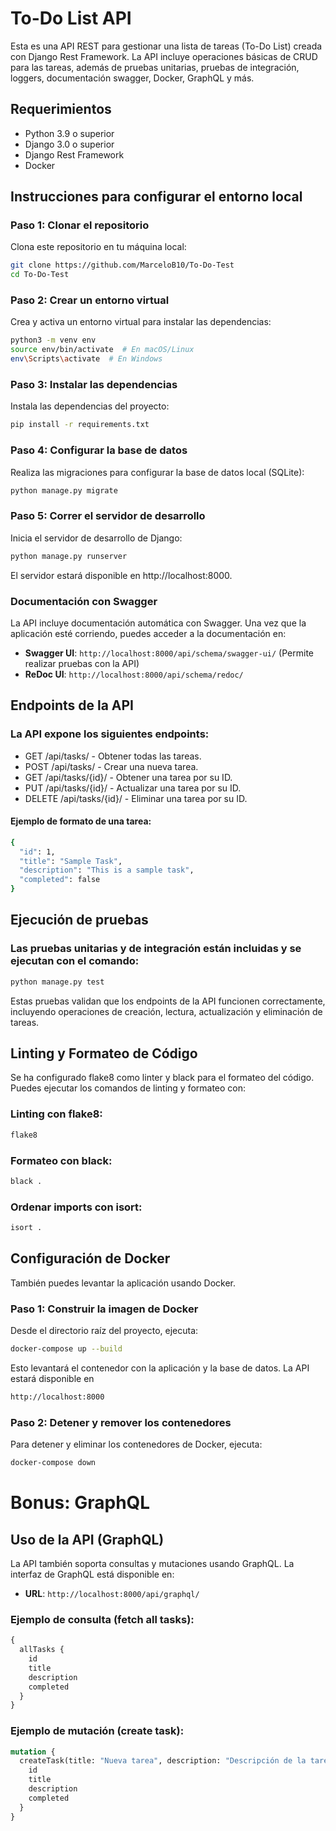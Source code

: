 # To-Do List API

Esta es una API REST para gestionar una lista de tareas (To-Do List) creada con Django Rest Framework. La API incluye operaciones básicas de CRUD para las tareas, además de pruebas unitarias, pruebas de integración, loggers, documentación swagger, Docker, GraphQL y más.

## Requerimientos

- Python 3.9 o superior
- Django 3.0 o superior
- Django Rest Framework
- Docker

## Instrucciones para configurar el entorno local

### Paso 1: Clonar el repositorio
Clona este repositorio en tu máquina local:

```bash
git clone https://github.com/MarceloB10/To-Do-Test
cd To-Do-Test
```

### Paso 2: Crear un entorno virtual
Crea y activa un entorno virtual para instalar las dependencias:

```bash
python3 -m venv env
source env/bin/activate  # En macOS/Linux
env\Scripts\activate  # En Windows
```

### Paso 3: Instalar las dependencias
Instala las dependencias del proyecto:

```bash
pip install -r requirements.txt
```

### Paso 4: Configurar la base de datos
Realiza las migraciones para configurar la base de datos local (SQLite):

```bash
python manage.py migrate
```

### Paso 5: Correr el servidor de desarrollo
Inicia el servidor de desarrollo de Django:

```bash
python manage.py runserver
```
El servidor estará disponible en http://localhost:8000.

### Documentación con Swagger

La API incluye documentación automática con Swagger. Una vez que la aplicación esté corriendo, puedes acceder a la documentación en:

- **Swagger UI**: `http://localhost:8000/api/schema/swagger-ui/` (Permite realizar pruebas con la API)
- **ReDoc UI**: `http://localhost:8000/api/schema/redoc/`

## Endpoints de la API

### La API expone los siguientes endpoints:

- GET /api/tasks/ - Obtener todas las tareas.
- POST /api/tasks/ - Crear una nueva tarea.
- GET /api/tasks/{id}/ - Obtener una tarea por su ID.
- PUT /api/tasks/{id}/ - Actualizar una tarea por su ID.
- DELETE /api/tasks/{id}/ - Eliminar una tarea por su ID.

#### Ejemplo de formato de una tarea:

```bash
{
  "id": 1,
  "title": "Sample Task",
  "description": "This is a sample task",
  "completed": false
}
```

## Ejecución de pruebas

### Las pruebas unitarias y de integración están incluidas y se ejecutan con el comando:

```bash
python manage.py test
```
Estas pruebas validan que los endpoints de la API funcionen correctamente, incluyendo operaciones de creación, lectura, actualización y eliminación de tareas.


## Linting y Formateo de Código

Se ha configurado flake8 como linter y black para el formateo del código. Puedes ejecutar los comandos de linting y formateo con:

### Linting con flake8:
```bash
flake8
```

### Formateo con black:
```bash
black .
```

### Ordenar imports con isort:
```bash
isort .
```

## Configuración de Docker

También puedes levantar la aplicación usando Docker.

### Paso 1: Construir la imagen de Docker
Desde el directorio raíz del proyecto, ejecuta:

```bash
docker-compose up --build
```
Esto levantará el contenedor con la aplicación y la base de datos. La API estará disponible en 
```bash
http://localhost:8000
```

### Paso 2: Detener y remover los contenedores
Para detener y eliminar los contenedores de Docker, ejecuta:

```bash
docker-compose down
```

# Bonus: GraphQL

## Uso de la API (GraphQL)
La API también soporta consultas y mutaciones usando GraphQL. La interfaz de GraphQL está disponible en:

- **URL**: `http://localhost:8000/api/graphql/`

### Ejemplo de consulta (fetch all tasks):
```graphql
{
  allTasks {
    id
    title
    description
    completed
  }
}
```
### Ejemplo de mutación (create task):
```graphql
mutation {
  createTask(title: "Nueva tarea", description: "Descripción de la tarea", completed: false) {
    id
    title
    description
    completed
  }
}
```
